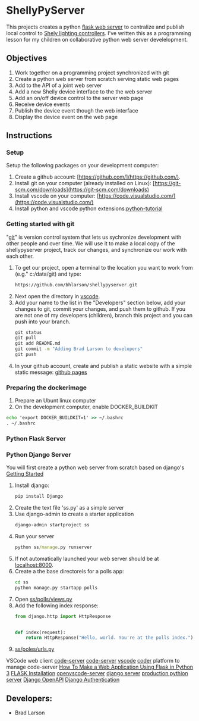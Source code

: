 # ShellyPyServer

This projects creates a python [flask web server](https://flask.palletsprojects.com) to centralize and publish local control to [Shely lighting controllers](https://www.shelly.cloud/).  I've written this as a programming lesson for my children on collaborative python web server develelopment.

## Objectives
1. Work together on a programming project synchronized with git
1. Create a python web server from scratch serving static web pages
1. Add to the API of a joint web server
1. Add a new Shelly device interface to the the web server
1. Add an on/off device control to the server web page
1. Receive device events
1. Publish the device event though the web interface
1. Display the device event on the web page

## Instructions

### Setup
Setup the following packages on your development computer:
1. Create a github account: [https://github.com/](https://github.com/).
1. Install git on your computer (already installed on Linux): [https://git-scm.com/downloads](https://git-scm.com/downloads)
1. Install vscode on your computer: [https://code.visualstudio.com/](https://code.visualstudio.com/)
1. Install python and vscode python extensions:[python-tutorial](https://code.visualstudio.com/docs/python/python-tutorial)
### Getting started with git
"[git](https://git-scm.com/)" is version control system that lets us sychronize development with other people and over time.  We will use it to make a local copy of the shellypyserver project, track our changes, and synchronize our work with each other. 

1. To get  our project, open a terminal to the location you want to work from (e.g." c:/data/git) and type:
    ```cmd
    https://github.com/bhlarson/shellypyserver.git
    ```
1. Next open the directory in [vscode](https://code.visualstudio.com/).
1. Add your name to the list in the "Developers" section below, add your changes to git, commit your changes, and push them to github.  If you are not one of my developers (children), branch this project and you can push into your branch.
    ```cmd
    git status
    git pull
    git add README.md
    git commit -m "Adding Brad Larson to developers"
    git push
    ```
1. In your github account, create and publish a static website with a simple static message: [github pages](https://pages.github.com/)

### Preparing the dockerimage
1. Prepare an Ubunt linux computer
1. On the development computer, enable DOCKER_BUILDKIT
```cmd
echo 'export DOCKER_BUILDKIT=1' >> ~/.bashrc
. ~/.bashrc
```

### Python Flask Server
### Python Django Server
You will first create a python web server from scratch based on django's [Getting Started](https://docs.djangoproject.com/en/4.1/intro/)  
1. Install django:
    ```cmd
    pip install Django
    ```
1. Create the text file 'ss.py' as a simple server
1. Use django-admin to create a starter application
    ```cmd
    django-admin startproject ss
    ```
1. Run your server
    ```cmd
    python ss/manage.py runserver
    ```
1. If not automatically launched your web server should be at [localhost:8000](http://localhost:8000).
1. Create a the base directoreis for a polls app:
    ```cmd
    cd ss
    python manage.py startapp polls
    ```
1. Open [ss/polls/views.py](ss/polls/views.py)
1. Add the following index response:
    ```python
    from django.http import HttpResponse


    def index(request):
        return HttpResponse("Hello, world. You're at the polls index.")
    ```
1. [ss/poles/urls.py](ss/urls.py)

VSCode web client [code-server](https://coder.com/docs/code-server)
[code-server](https://github.com/coder/code-server)
[vscode](https://github.com/Microsoft/vscode)
[](https://github.com/microsoft/vscode-dev-containers/)
[coder](https://github.com/coder/coder) platform to manage code-server
[How To Make a Web Application Using Flask in Python 3](https://www.digitalocean.com/community/tutorials/how-to-make-a-web-application-using-flask-in-python-3)
[FLASK Installation](https://flask.palletsprojects.com/en/2.2.x/installation/#install-flask)
[openvscode-server](https://github.com/gitpod-io/openvscode-server/)
[django server](https://code.visualstudio.com/docs/python/tutorial-django)
[production pythion server](https://docs.djangoproject.com/en/4.1/howto/deployment/wsgi/gunicorn/)
[Django OpenAPI](https://hackernoon.com/openapi-30-schema-with-swagger-ui-for-django-restful-app-4w293zje)
[Django Authentication](https://docs.djangoproject.com/en/4.1/topics/auth/)
## Developers:
- Brad Larson